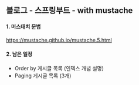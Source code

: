 ## 블로그 - 스프링부트 - with mustache

#### 1. 머스태치 문법
https://mustache.github.io/mustache.5.html

#### 2. 남은 일정
- Order by 게시글 목록 (인덱스 개념 설명)
- Paging 게시글 목록 (3개)
